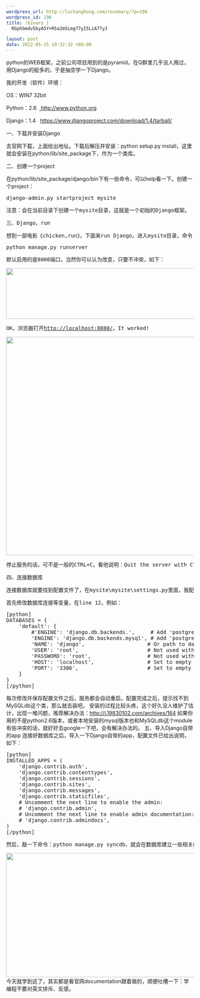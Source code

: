 ```yaml
--- 
wordpress_url: http://luchanghong.com/rosemary/?p=196
wordpress_id: 196
title: !binary |
  RGphbmdv5byA5Y+R5a2m5Lmg77yI5LiA77yJ

layout: post
date: 2012-05-15 19:32:32 +08:00
---
```

python的WEB框架，之前公司项目用到的是pyramid，在Q群里几乎没人用过，用Django的挺多的，于是抽空学一下Django。

我的开发（软件）环境：

OS：WIN7 32bit

Python：2.6  <a href=" http://www.python.org"> http://www.python.org</a>

Django：1.4   <a href="https://www.djangoproject.com/download/1.4/tarball/">https://www.djangoproject.com/download/1.4/tarball/</a>

一、下载并安装Django

去官网下载，上面给出地址。下载后解压并安装：python setup.py install，这里就会安装在python/lib/site_package下，作为一个类库。

二、创建一个project

在python/lib/site_package/django/bin下有一些命令，可以help看一下。创建一个project：
<pre>django-admin.py startproject mysite</pre>
<pre>注意：会在当前目录下创建一个mysite目录，这就是一个初始的Django框架。</pre>
<pre>三、Django，run</pre>
<pre>想到一部电影《chicken,run》，下面来run Django，进入mysite目录，命令：</pre>
<pre>python manage.py runserver</pre>
<pre>默认启用的是8000端口，当然你可以认为改变，只要不冲突，如下：</pre>
<pre><a href="http://luchanghong.com/rosemary/wp-content/uploads/2012/05/django.jpg"><img class="alignnone size-full wp-image-197" title="django" src="http://luchanghong.com/rosemary/wp-content/uploads/2012/05/django.jpg" alt="" width="681" height="136" /></a></pre>
<pre>OK，浏览器打开<a href="http://localhost:8080/">http://localhost:8080/</a>，It worked!</pre>
<pre><a href="http://luchanghong.com/rosemary/wp-content/uploads/2012/05/django2.jpg"><img class="alignnone size-full wp-image-198" title="django2" src="http://luchanghong.com/rosemary/wp-content/uploads/2012/05/django2.jpg" alt="" width="670" height="586" /></a></pre>
<pre>停止服务的话，可不是一般的CTRL+C，看他说明：Quit the server with CTRL-BREAK. break键在哪，找找吧！</pre>
<pre>四、连接数据库</pre>
<pre>连接数据库就要找到配置文件了，在mysite\mysite\settings.py里面，我配置的是mysql。</pre>
<pre>首先修改数据库连接等变量，在line 12，例如：</pre>
<pre>[python]
DATABASES = {
    'default': {
        #'ENGINE': 'django.db.backends.',     # Add 'postgresql_psycopg2', 'mysql', 'sqlite3' or 'oracle'.
        'ENGINE': 'django.db.backends.mysql', # Add 'postgresql_psycopg2', 'mysql', 'sqlite3' or 'oracle'.
        'NAME': 'django',                    # Or path to database file if using sqlite3.
        'USER': 'root',                      # Not used with sqlite3.
        'PASSWORD': 'root',                  # Not used with sqlite3.
        'HOST': 'localhost',                 # Set to empty string for localhost. Not used with sqlite3.
        'PORT': '3306',                      # Set to empty string for default. Not used with sqlite3.
    }
}
[/python]</pre>
每次修改并保存配置文件之后，服务都会自动重启。配置完成之后，提示找不到MySQLdb这个类，那么就去装吧。
安装的过程比较头疼，这个好久没人维护了估计，出现一堆问题，推荐解决办法：<a href="http://i.19830102.com/archives/164">http://i.19830102.com/archives/164</a>
如果你用的不是python2.6版本，或者本地安装的mysql版本也和MySQLdb这个module有些冲突的话，就好好去google一下吧，会有解决办法的。
五、导入Django自带的app
连接好数据库之后，导入一下Django自带的app，配置文件已给出说明，如下：
<pre>[python]
INSTALLED_APPS = (
    'django.contrib.auth',
    'django.contrib.contenttypes',
    'django.contrib.sessions',
    'django.contrib.sites',
    'django.contrib.messages',
    'django.contrib.staticfiles',
    # Uncomment the next line to enable the admin:
    # 'django.contrib.admin',
    # Uncomment the next line to enable admin documentation:
    # 'django.contrib.admindocs',
)
[/python]</pre>
<pre>然后，敲一下命令：python manage.py syncdb，就会在数据库建立一些相关的数据表：</pre>
<a href="http://luchanghong.com/rosemary/wp-content/uploads/2012/05/django3.jpg"><img class="alignnone size-full wp-image-199" title="django3" src="http://luchanghong.com/rosemary/wp-content/uploads/2012/05/django3.jpg" alt="" width="595" height="333" /></a>
今天就学到这了，其实都是看官网documentation跟着做的，顺便吐槽一下：学编程不要对英文排斥、反感。
